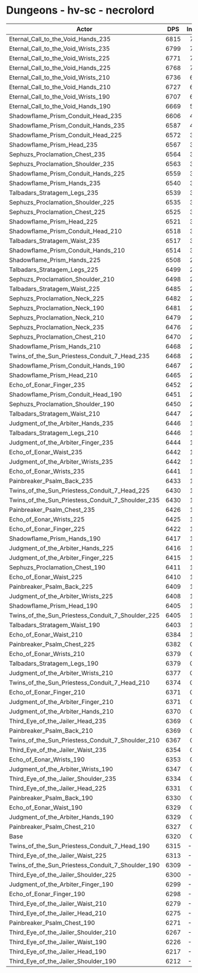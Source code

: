 # Dungeons - hv-sc - necrolord
| Actor | DPS | Increase |
|---|:---:|:---:|
|Eternal_Call_to_the_Void_Hands_235|6815|7.83%|
|Eternal_Call_to_the_Void_Wrists_235|6799|7.58%|
|Eternal_Call_to_the_Void_Wrists_225|6771|7.14%|
|Eternal_Call_to_the_Void_Hands_225|6768|7.09%|
|Eternal_Call_to_the_Void_Wrists_210|6736|6.58%|
|Eternal_Call_to_the_Void_Hands_210|6727|6.44%|
|Eternal_Call_to_the_Void_Wrists_190|6707|6.12%|
|Eternal_Call_to_the_Void_Hands_190|6669|5.52%|
|Shadowflame_Prism_Conduit_Head_235|6606|4.53%|
|Shadowflame_Prism_Conduit_Hands_235|6587|4.22%|
|Shadowflame_Prism_Conduit_Head_225|6572|3.99%|
|Shadowflame_Prism_Head_235|6567|3.91%|
|Sephuzs_Proclamation_Chest_235|6564|3.86%|
|Sephuzs_Proclamation_Shoulder_235|6563|3.84%|
|Shadowflame_Prism_Conduit_Hands_225|6559|3.78%|
|Shadowflame_Prism_Hands_235|6540|3.48%|
|Talbadars_Stratagem_Legs_235|6539|3.47%|
|Sephuzs_Proclamation_Shoulder_225|6535|3.40%|
|Sephuzs_Proclamation_Chest_225|6525|3.24%|
|Shadowflame_Prism_Head_225|6521|3.18%|
|Shadowflame_Prism_Conduit_Head_210|6518|3.13%|
|Talbadars_Stratagem_Waist_235|6517|3.12%|
|Shadowflame_Prism_Conduit_Hands_210|6514|3.07%|
|Shadowflame_Prism_Hands_225|6508|2.97%|
|Talbadars_Stratagem_Legs_225|6499|2.83%|
|Sephuzs_Proclamation_Shoulder_210|6498|2.82%|
|Talbadars_Stratagem_Waist_225|6485|2.61%|
|Sephuzs_Proclamation_Neck_225|6482|2.56%|
|Sephuzs_Proclamation_Neck_190|6481|2.55%|
|Sephuzs_Proclamation_Neck_210|6479|2.52%|
|Sephuzs_Proclamation_Neck_235|6476|2.47%|
|Sephuzs_Proclamation_Chest_210|6470|2.37%|
|Shadowflame_Prism_Hands_210|6468|2.34%|
|Twins_of_the_Sun_Priestess_Conduit_7_Head_235|6468|2.34%|
|Shadowflame_Prism_Conduit_Hands_190|6467|2.33%|
|Shadowflame_Prism_Head_210|6465|2.29%|
|Echo_of_Eonar_Finger_235|6452|2.09%|
|Shadowflame_Prism_Conduit_Head_190|6451|2.07%|
|Sephuzs_Proclamation_Shoulder_190|6450|2.06%|
|Talbadars_Stratagem_Waist_210|6447|2.01%|
|Judgment_of_the_Arbiter_Hands_235|6446|1.99%|
|Talbadars_Stratagem_Legs_210|6446|1.99%|
|Judgment_of_the_Arbiter_Finger_235|6444|1.96%|
|Echo_of_Eonar_Waist_235|6442|1.93%|
|Judgment_of_the_Arbiter_Wrists_235|6442|1.93%|
|Echo_of_Eonar_Wrists_235|6441|1.91%|
|Painbreaker_Psalm_Back_235|6433|1.79%|
|Twins_of_the_Sun_Priestess_Conduit_7_Head_225|6430|1.74%|
|Twins_of_the_Sun_Priestess_Conduit_7_Shoulder_235|6430|1.74%|
|Painbreaker_Psalm_Chest_235|6426|1.68%|
|Echo_of_Eonar_Wrists_225|6425|1.66%|
|Echo_of_Eonar_Finger_225|6422|1.61%|
|Shadowflame_Prism_Hands_190|6417|1.53%|
|Judgment_of_the_Arbiter_Hands_225|6416|1.52%|
|Judgment_of_the_Arbiter_Finger_225|6415|1.50%|
|Sephuzs_Proclamation_Chest_190|6411|1.44%|
|Echo_of_Eonar_Waist_225|6410|1.42%|
|Painbreaker_Psalm_Back_225|6409|1.41%|
|Judgment_of_the_Arbiter_Wrists_225|6408|1.39%|
|Shadowflame_Prism_Head_190|6405|1.34%|
|Twins_of_the_Sun_Priestess_Conduit_7_Shoulder_225|6405|1.34%|
|Talbadars_Stratagem_Waist_190|6403|1.31%|
|Echo_of_Eonar_Waist_210|6384|1.01%|
|Painbreaker_Psalm_Chest_225|6382|0.98%|
|Echo_of_Eonar_Wrists_210|6379|0.93%|
|Talbadars_Stratagem_Legs_190|6379|0.93%|
|Judgment_of_the_Arbiter_Wrists_210|6377|0.90%|
|Twins_of_the_Sun_Priestess_Conduit_7_Head_210|6374|0.85%|
|Echo_of_Eonar_Finger_210|6371|0.81%|
|Judgment_of_the_Arbiter_Finger_210|6371|0.81%|
|Judgment_of_the_Arbiter_Hands_210|6370|0.79%|
|Third_Eye_of_the_Jailer_Head_235|6369|0.78%|
|Painbreaker_Psalm_Back_210|6369|0.78%|
|Twins_of_the_Sun_Priestess_Conduit_7_Shoulder_210|6367|0.74%|
|Third_Eye_of_the_Jailer_Waist_235|6354|0.54%|
|Echo_of_Eonar_Wrists_190|6353|0.52%|
|Judgment_of_the_Arbiter_Wrists_190|6347|0.43%|
|Third_Eye_of_the_Jailer_Shoulder_235|6334|0.22%|
|Third_Eye_of_the_Jailer_Head_225|6331|0.17%|
|Painbreaker_Psalm_Back_190|6330|0.16%|
|Echo_of_Eonar_Waist_190|6329|0.14%|
|Judgment_of_the_Arbiter_Hands_190|6329|0.14%|
|Painbreaker_Psalm_Chest_210|6327|0.11%|
|Base|6320|0.00%|
|Twins_of_the_Sun_Priestess_Conduit_7_Head_190|6315|-0.08%|
|Third_Eye_of_the_Jailer_Waist_225|6313|-0.11%|
|Twins_of_the_Sun_Priestess_Conduit_7_Shoulder_190|6309|-0.17%|
|Third_Eye_of_the_Jailer_Shoulder_225|6300|-0.32%|
|Judgment_of_the_Arbiter_Finger_190|6299|-0.33%|
|Echo_of_Eonar_Finger_190|6298|-0.35%|
|Third_Eye_of_the_Jailer_Waist_210|6279|-0.65%|
|Third_Eye_of_the_Jailer_Head_210|6275|-0.71%|
|Painbreaker_Psalm_Chest_190|6271|-0.78%|
|Third_Eye_of_the_Jailer_Shoulder_210|6267|-0.84%|
|Third_Eye_of_the_Jailer_Waist_190|6226|-1.49%|
|Third_Eye_of_the_Jailer_Head_190|6217|-1.63%|
|Third_Eye_of_the_Jailer_Shoulder_190|6212|-1.71%|
